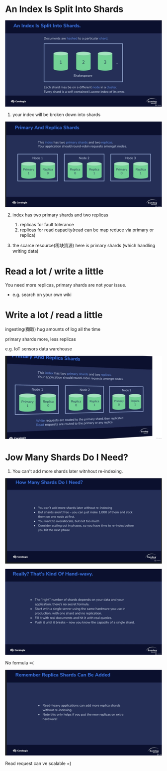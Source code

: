 # An Index Is Split Into Shards

<img src='../assets/98_1.png'><img>

1. your index will be broken down into shards

<img src='../assets/98_2.png'><img>

2. index has two primary shards and two replicas
   1. replicas for fault tolerance
   2. replicas for read capacity(read can be map reduce via primary or replica)

3. the scarce resource(稀缺資源) here is primary shards (which handling writing data)

# Read a lot / write a little

You need more replicas, primary shards are not your issue.

- e.g. search on your own wiki

# Write a lot / read a little

ingesting(擷取) hug amounts of log all the time

primary shards more, less replicas

e.g. IoT sensors data warehouse

<img src='../assets/98_3.png'><img>

# Jow Many Shards Do I Need?

1. You can't add more shards later witnhout re-indexing.

<img src='../assets/98_4.png'><img>

<img src='../assets/98_5.png'><img>

No formula =(

<img src='../assets/98_6.png'><img>

Read request can ve scalable =)
